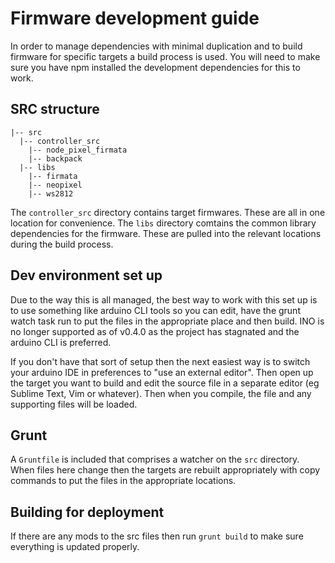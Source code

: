 # Firmware development guide

In order to manage dependencies with minimal duplication and to build firmware
for specific targets a build process is used. You will need to make sure you
have npm installed the development dependencies for this to work.

## SRC structure

```
|-- src
  |-- controller_src
    |-- node_pixel_firmata
    |-- backpack
  |-- libs
    |-- firmata
    |-- neopixel
    |-- ws2812
```

The `controller_src` directory contains target firmwares. These are all in one
location for convenience. The `libs` directory comtains the common library
dependencies for the firmware. These are pulled into the relevant locations
during the build process.

## Dev environment set up

Due to the way this is all managed, the best way to work with this set up is
to use something like arduino CLI tools so you can edit, have the 
grunt watch task run to put the files in the appropriate place and then build.
INO is no longer supported as of v0.4.0 as the project has stagnated and the
arduino CLI is preferred.

If you don't have that sort of setup then the next easiest way is to switch your
arduino IDE in preferences to "use an external editor". Then open up the target
you want to build and edit the source file in a separate editor (eg Sublime Text,
Vim or whatever). Then when you compile, the file and any supporting files will
be loaded.

## Grunt

A `Gruntfile` is included that comprises a watcher on the `src` directory. When
files here change then the targets are rebuilt appropriately with copy commands 
to put the files in the appropriate locations.

## Building for deployment

If there are any mods to the src files then run `grunt build` to make sure
everything is updated properly.


